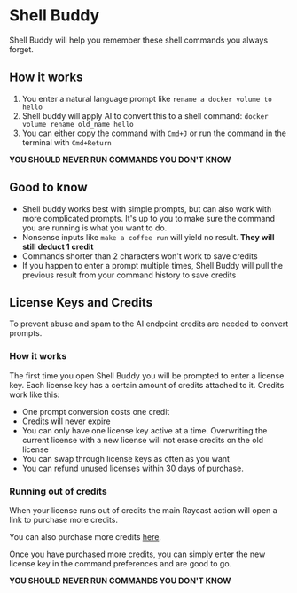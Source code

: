 # Shell Buddy

Shell Buddy will help you remember these shell commands you always forget.

## How it works

1. You enter a natural language prompt like `rename a docker volume to hello`
2. Shell buddy will apply AI to convert this to a shell command: `docker volume rename old_name hello`
3. You can either copy the command with `Cmd+J` or run the command in the terminal with `Cmd+Return`

**YOU SHOULD NEVER RUN COMMANDS YOU DON'T KNOW**

## Good to know

- Shell buddy works best with simple prompts, but can also work with more complicated prompts. It's up to you to
  make sure the command you are running is what you want to do.
- Nonsense inputs like `make a coffee run` will yield no result. **They will still deduct 1 credit**
- Commands shorter than 2 characters won't work to save credits
- If you happen to enter a prompt multiple times, Shell Buddy will pull the previous result from your command history
  to save credits

## License Keys and Credits

To prevent abuse and spam to the AI endpoint credits are needed to convert prompts.

### How it works

The first time you open Shell Buddy you will be prompted to enter a license key. Each license key has a certain amount
of credits attached to it. Credits work like this:

- One prompt conversion costs one credit
- Credits will never expire
- You can only have one license key active at a time. Overwriting the current license with a new license will not erase
  credits on the old license
- You can swap through license keys as often as you want
- You can refund unused licenses within 30 days of purchase.

### Running out of credits

When your license runs out of credits the main Raycast action will open a link to purchase more credits.

You can also purchase more credits [here](https://getshellbuddy.com/credits).

Once you have purchased more credits, you can simply enter the new license key in the command preferences and are good
to go.

**YOU SHOULD NEVER RUN COMMANDS YOU DON'T KNOW**

